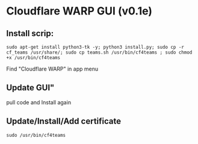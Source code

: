 # Cloudflare WARP GUI (v0.1e)

## Install scrip:

`sudo apt-get install python3-tk -y; python3 install.py; sudo cp -r cf_teams /usr/share/; sudo cp teams.sh /usr/bin/cf4teams ; sudo chmod +x /usr/bin/cf4teams`

Find "Cloudflare WARP" in app menu

## Update GUI"
pull code and Install again

## Update/Install/Add certificate
`sudo /usr/bin/cf4teams`
